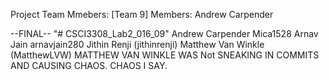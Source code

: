 Project Team Mmebers:
[Team 9]
Members:
Andrew Carpender

--FINAL--
"# CSCI3308_Lab2_016_09" 
Andrew Carpender Mica1528
Arnav Jain arnavjain280
Jithin Renji (jithinrenji)
Matthew Van Winkle (MatthewLVW) MATTHEW VAN WINKLE WAS  Not SNEAKING IN COMMITS AND CAUSING CHAOS. CHAOS I SAY.
